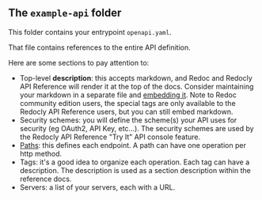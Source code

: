 ## The `example-api` folder

This folder contains your entrypoint `openapi.yaml`.

That file contains references to the entire API definition.

Here are some sections to pay attention to:

* Top-level **description**: this accepts markdown, and Redoc and Redocly API Reference will render it at the top of the docs.  Consider maintaining your markdown in a separate file and [embedding it](https://redocly.com/docs/api-reference-docs/embedded-markdown/). Note to Redoc community edition users, the special tags are only available to the Redocly API Reference users, but you can still embed markdown.
* Security schemes: you will define the scheme(s) your API uses for security (eg OAuth2, API Key, etc...). The security schemes are used by the Redocly API Reference "Try It" API console feature.
* [Paths](paths/README.md): this defines each endpoint.  A path can have one operation per http method.
* Tags: it's a good idea to organize each operation.  Each tag can have a description.  The description is used as a section description within the reference docs.
* Servers: a list of your servers, each with a URL.
